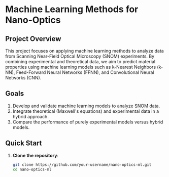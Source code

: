 # Machine Learning Methods for Nano-Optics

## Project Overview
This project focuses on applying machine learning methods to analyze data from Scanning Near-Field Optical Microscopy (SNOM) experiments. By combining experimental and theoretical data, we aim to predict material properties using machine learning models such as k-Nearest Neighbors (k-NN), Feed-Forward Neural Networks (FFNN), and Convolutional Neural Networks (CNN). 

## Goals
1. Develop and validate machine learning models to analyze SNOM data.
2. Integrate theoretical (Maxwell's equations) and experimental data in a hybrid approach.
3. Compare the performance of purely experimental models versus hybrid models.

## Quick Start
1. **Clone the repository**:
   ```bash
   git clone https://github.com/your-username/nano-optics-ml.git
   cd nano-optics-ml
